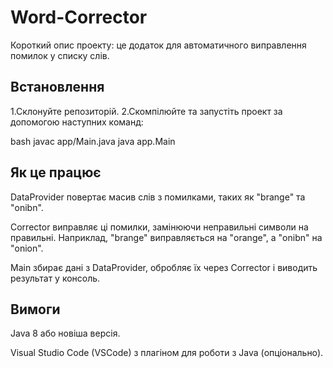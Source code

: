 # Word-Corrector

Короткий опис проекту: це додаток для автоматичного виправлення помилок у списку слів.

## Встановлення

1.Склонуйте репозиторій.
2.Скомпілюйте та запустіть проект за допомогою наступних команд:
    
bash
    javac app/Main.java
    java app.Main


## Як це працює

DataProvider повертає масив слів з помилками, таких як "brange" та "onibn".

Corrector виправляє ці помилки, замінюючи неправильні символи на правильні. Наприклад, "brange" виправляється на "orange", а "onibn" на "onion".

Main збирає дані з DataProvider, обробляє їх через Corrector і виводить результат у консоль.

## Вимоги

Java 8 або новіша версія.

Visual Studio Code (VSCode) з плагіном для роботи з Java (опціонально).